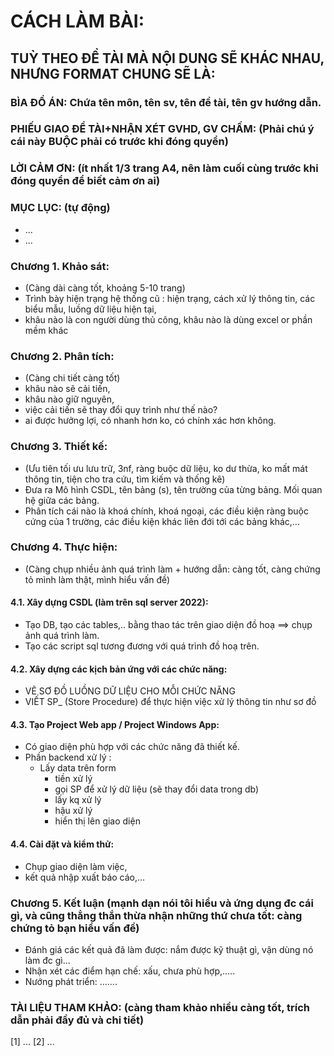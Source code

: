 # CÁCH LÀM BÀI: 

## TUỲ THEO ĐỀ TÀI MÀ NỘI DUNG SẼ KHÁC NHAU, NHƯNG FORMAT CHUNG SẼ LÀ:

### BÌA ĐỒ ÁN: Chứa tên môn, tên sv, tên đề tài, tên gv hướng dẫn.
### PHIẾU GIAO ĐỀ TÀI+NHẬN XÉT GVHD, GV CHẤM: (Phải chú ý cái này BUỘC phải có trước khi đóng quyển)
### LỜI CẢM ƠN: (ít nhất 1/3 trang A4, nên làm cuối cùng trước khi đóng quyển để biết cảm ơn ai)
### MỤC LỤC: (tự động)
  - ...
  - ...
### Chương 1. Khảo sát: 
  - (Càng dài càng tốt, khoảng 5-10 trang) 
  - Trình bày hiện trạng hệ thống cũ : hiện trạng, cách xử lý thông tin, các biểu mẫu, luồng dữ liệu hiện tại, 
  -  khâu nào là con người dùng thủ công, khâu nào là dùng excel or phần mềm khác
### Chương 2. Phân tích: 
  - (Càng chi tiết càng tốt) 
  - khâu nào sẽ cải tiến, 
  - khâu nào giữ nguyên, 
  - việc cải tiến sẽ thay đổi quy trình như thế nào? 
  - ai được hưởng lợi, có nhanh hơn ko, có chính xác hơn không.
### Chương 3. Thiết kế: 
  - (Ưu tiên tối ưu lưu trữ, 3nf, ràng buộc dữ liệu, ko dư thừa, ko mất mát thông tin, tiện cho tra cứu, tìm kiếm và thống kê)
  - Đưa ra Mô hình CSDL, tên bảng (s), tên trường của từng bảng. Mối quan hệ giữa các bảng.
  - Phân tích cái nào là khoá chính, khoá ngoại, các điều kiện ràng buộc cứng của 1 trường, các điều kiện khác liên đới tới các bảng khác,...
### Chương 4. Thực hiện: 
  - (Càng chụp nhiều ảnh quá trình làm + hướng dẫn: càng tốt, càng chứng tỏ mình làm thật, mình hiểu vấn đề)
  #### 4.1. Xây dựng CSDL (làm trên sql server 2022): 
  - Tạo DB, tạo các tables,.. bằng thao tác trên giao diện đồ hoạ ==> chụp ảnh quá trình làm. 
  - Tạo các script sql tương đương với quá trình đồ hoạ trên.
  #### 4.2. Xây dựng các kịch bản ứng với các chức năng: 
  - VẼ SƠ ĐỒ LUỒNG DỮ LIỆU CHO MỖI CHỨC NĂNG 
  - VIẾT SP_ (Store Procedure) để thực hiện việc xử lý thông tin như sơ đồ
  #### 4.3. Tạo Project Web  app / Project Windows App: 
  - Có giao diện phù hợp với các chức năng đã thiết kế.     
  - Phần backend xử lý :       
    - Lấy data trên form      
      - tiền xử lý       
      - gọi SP để xử lý dữ liệu (sẽ thay đổi data trong db)       
      - lấy kq xử lý       
      - hậu xử lý       
      - hiển thị lên giao diện
  #### 4.4. Cài đặt và kiểm thử: 
  - Chụp giao diện làm việc,     
  -  kết quả nhập xuất báo cáo,...
### Chương 5. Kết luận (mạnh dạn nói tôi hiểu và ứng dụng đc cái gì, và cũng thẳng thắn thừa nhận những thứ chưa tốt: càng chứng tỏ bạn hiểu vấn đề)
  - Đánh giá các kết quả đã làm được: nắm được kỹ thuật gì, vận dùng nó làm đc gì...
  - Nhận xét các điểm hạn chế: xấu, chưa phù hợp,.....
  - Nướng phát triển: .......
### TÀI LIỆU THAM KHẢO: (càng tham khảo nhiều càng tốt, trích dẫn phải đầy đủ và chi tiết)
[1] ...
[2] ...

